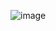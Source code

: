 ![image](https://github.com/geuning/Algorithm/assets/96937623/590461e7-c754-4fd5-8b34-35cd95e7540a)
